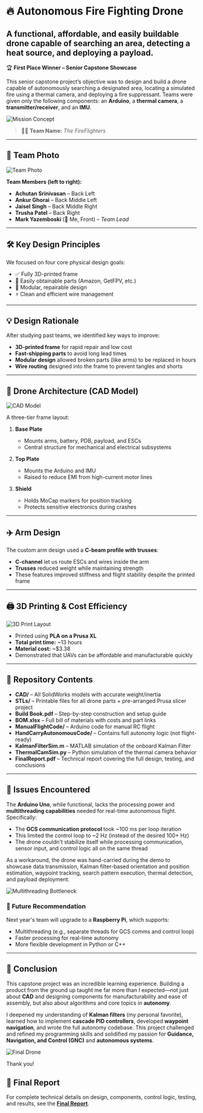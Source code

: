 # 🔥 Autonomous Fire Fighting Drone

## A functional, affordable, and easily buildable drone capable of searching an area, detecting a heat source, and deploying a payload.  
🏆 **First Place Winner – Senior Capstone Showcase**

This senior capstone project’s objective was to design and build a drone capable of autonomously searching a designated area, locating a simulated fire using a thermal camera, and deploying a fire suppressant. Teams were given only the following components: an **Arduino**, a **thermal camera**, a **transmitter/receiver**, and an **IMU**.

![Mission Concept](images/Conops.png)

> 👨‍🚒 **Team Name:** *The FireFlighters*

---

## 📸 Team Photo

![Team Photo](images/Team.jpg)

**Team Members (left to right):**

- **Achutan Srinivasan** – Back Left  
- **Ankur Ghorai** – Back Middle Left  
- **Jaisel Singh** – Back Middle Right  
- **Trusha Patel** – Back Right  
- **Mark Yazemboski** (👋 Me, Front) – *Team Lead*

---

## 🛠️ Key Design Principles

We focused on four core physical design goals:

- ✅ Fully 3D-printed frame  
- 🛒 Easily obtainable parts (Amazon, GetFPV, etc.)  
- 🧩 Modular, repairable design  
- ⚡ Clean and efficient wire management  

---

## 💡 Design Rationale

After studying past teams, we identified key ways to improve:

- **3D-printed frame** for rapid repair and low cost  
- **Fast-shipping parts** to avoid long lead times  
- **Modular design** allowed broken parts (like arms) to be replaced in hours  
- **Wire routing** designed into the frame to prevent tangles and shorts  

---

## 🧠 Drone Architecture (CAD Model)

![CAD Model](images/CAD_Drone.png)

A three-tier frame layout:

1. **Base Plate**  
   - Mounts arms, battery, PDB, payload, and ESCs  
   - Central structure for mechanical and electrical subsystems  

2. **Top Plate**  
   - Mounts the Arduino and IMU  
   - Raised to reduce EMI from high-current motor lines  

3. **Shield**  
   - Holds MoCap markers for position tracking  
   - Protects sensitive electronics during crashes  

---

## ✈️ Arm Design

The custom arm design used a **C-beam profile with trusses**:

- **C-channel** let us route ESCs and wires inside the arm  
- **Trusses** reduced weight while maintaining strength  
- These features improved stiffness and flight stability despite the printed frame  

---

## 🖨️ 3D Printing & Cost Efficiency

![3D Print Layout](images/3D_Print.png)

- Printed using **PLA on a Prusa XL**  
- **Total print time:** ~13 hours  
- **Material cost:** ~$3.38  
- Demonstrated that UAVs can be affordable and manufacturable quickly  

---

## 📂 Repository Contents

- **CAD/** – All SolidWorks models with accurate weight/inertia  
- **STLs/** – Printable files for all drone parts + pre-arranged Prusa slicer project  
- **Build Book.pdf** – Step-by-step construction and setup guide  
- **BOM.xlsx** – Full bill of materials with costs and part links  
- **ManualFlightCode/** – Arduino code for manual RC flight  
- **HandCarryAutonomousCode/** – Contains full autonomy logic (not flight-ready)  
- **KalmanFilterSim.m** – MATLAB simulation of the onboard Kalman Filter  
- **ThermalCamSim.py** – Python simulation of the thermal camera behavior  
- **FinalReport.pdf** – Technical report covering the full design, testing, and conclusions  

---

## 🧪 Issues Encountered

The **Arduino Uno**, while functional, lacks the processing power and **multithreading capabilities** needed for real-time autonomous flight. Specifically:

- The **GCS communication protocol** took ~100 ms per loop iteration  
- This limited the control loop to ~2 Hz (instead of the desired 100+ Hz)  
- The drone couldn't stabilize itself while processing communication, sensor input, and control logic all on the same thread  

As a workaround, the drone was hand-carried during the demo to showcase data transmission, Kalman filter-based orientation and position estimation, waypoint tracking, search pattern execution, thermal detection, and payload deployment.

![Multithreading Bottleneck](images/Multi_Thread.png)

### 🔧 Future Recommendation

Next year's team will upgrade to a **Raspberry Pi**, which supports:

- Multithreading (e.g., separate threads for GCS comms and control loop)  
- Faster processing for real-time autonomy  
- More flexible development in Python or C++  

---

## 🧾 Conclusion

This capstone project was an incredible learning experience. Building a product from the ground up taught me far more than I expected—not just about **CAD** and designing components for manufacturability and ease of assembly, but also about algorithms and core topics in **autonomy**.

I deepened my understanding of **Kalman filters** (my personal favorite), learned how to implement **cascade PID controllers**, developed **waypoint navigation**, and wrote the full autonomy codebase. This project challenged and refined my programming skills and solidified my passion for **Guidance, Navigation, and Control (GNC)** and **autonomous systems**.

![Final Drone](images/Built_Drone.jpg)

Thank you!

## 📄 Final Report

For complete technical details on design, components, control logic, testing, and results, see the [**Final Report**](Final_Report.pdf).
